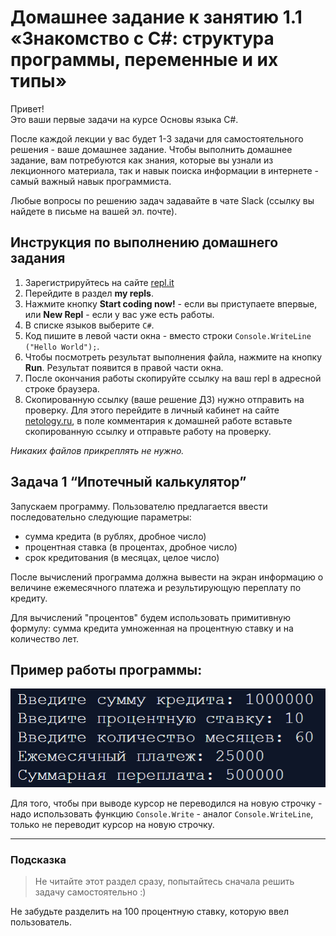 # Домашнее задание к занятию 1.1 «Знакомство с C#: структура программы, переменные и их типы»

Привет! <br>
Это ваши первые задачи на курсе Основы языка C#.

После каждой лекции у вас будет 1-3 задачи для самостоятельного решения - ваше домашнее задание. Чтобы выполнить домашнее задание, вам потребуются как знания, которые вы узнали из лекционного материала, так и навык поиска информации в интернете - самый важный навык программиста.

Любые вопросы по решению задач задавайте в чате Slack (ссылку вы найдете в письме на вашей эл. почте).

## Инструкция по выполнению домашнего задания

1. Зарегистрируйтесь на сайте [repl.it](http://repl.it/)
2. Перейдите в раздел **my repls**.
3. Нажмите кнопку **Start coding now!** - если вы приступаете впервые, или **New Repl** - если у вас уже есть работы.
4. В списке языков выберите `C#`.
5. Код пишите в левой части окна - вместо строки `Console.WriteLine ("Hello World");`.
6. Чтобы посмотреть результат выполнения файла, нажмите на кнопку **Run**. Результат появится в правой части окна.
7. После окончания работы скопируйте ссылку на ваш repl в адресной строке браузера.
8. Скопированную ссылку (ваше решение ДЗ) нужно отправить на проверку. Для этого перейдите в личный кабинет на сайте [netology.ru](http://netology.ru/), в поле комментария к домашней работе вставьте скопированную ссылку и отправьте работу на проверку.

*Никаких файлов прикреплять не нужно.*

## Задача 1 “Ипотечный калькулятор”

Запускаем программу. Пользователю предлагается ввести последовательно следующие параметры:

- сумма кредита (в рублях, дробное число)
- процентная ставка (в процентах, дробное число)
- срок кредитования (в месяцах, целое число)

После вычислений программа должна вывести на экран информацию о величине ежемесячного платежа и результирующую переплату по кредиту.

Для вычислений "процентов" будем использовать примитивную формулу: сумма кредита умноженная на процентную ставку и на количество лет.

## Пример работы программы:

![Пример](./example.png)

Для того, чтобы при выводе курсор не переводился на новую строчку - надо использовать функцию `Console.Write` - аналог `Console.WriteLine`, только не переводит курсор на новую строчку.

---

### Подсказка

> Не читайте этот раздел сразу, попытайтесь сначала решить задачу самостоятельно :)

Не забудьте разделить на 100 процентную ставку, которую ввел пользователь.
